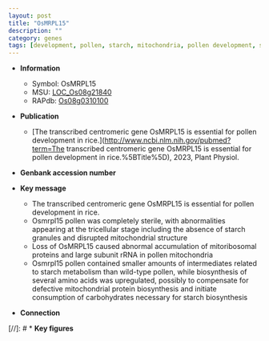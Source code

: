 ```yaml
---
layout: post
title: "OsMRPL15"
description: ""
category: genes
tags: [development, pollen, starch, mitochondria, pollen development, starch biosynthesis]
---
```


* **Information**  
    + Symbol: OsMRPL15  
    + MSU: [LOC_Os08g21840](http://rice.uga.edu/cgi-bin/ORF_infopage.cgi?orf=LOC_Os08g21840)  
    + RAPdb: [Os08g0310100](https://rapdb.dna.affrc.go.jp/locus/?name=Os08g0310100)  

* **Publication**  
    + [The transcribed centromeric gene OsMRPL15 is essential for pollen development in rice.](http://www.ncbi.nlm.nih.gov/pubmed?term=The transcribed centromeric gene OsMRPL15 is essential for pollen development in rice.%5BTitle%5D), 2023, Plant Physiol.

* **Genbank accession number**  

* **Key message**  
    + The transcribed centromeric gene OsMRPL15 is essential for pollen development in rice.
    + Osmrpl15 pollen was completely sterile, with abnormalities appearing at the tricellular stage including the absence of starch granules and disrupted mitochondrial structure
    + Loss of OsMRPL15 caused abnormal accumulation of mitoribosomal proteins and large subunit rRNA in pollen mitochondria
    + Osmrpl15 pollen contained smaller amounts of intermediates related to starch metabolism than wild-type pollen, while biosynthesis of several amino acids was upregulated, possibly to compensate for defective mitochondrial protein biosynthesis and initiate consumption of carbohydrates necessary for starch biosynthesis

* **Connection**  

[//]: # * **Key figures**  


